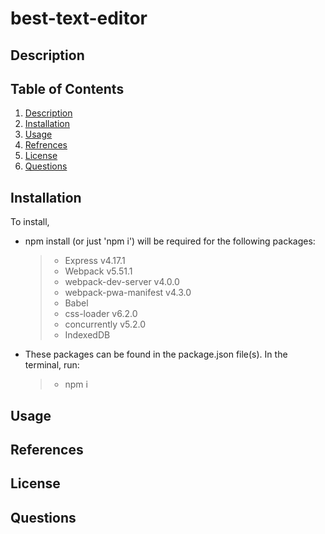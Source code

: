 # best-text-editor

## Description

## Table of Contents
1. [Description](#description)
2. [Installation](#installation)
3. [Usage](#usage)
4. [Refrences](#refrences)
5. [License](#license)
6. [Questions](#questions)

## Installation
To install, 
- npm install (or just 'npm i') will be required for the following packages:
    > - Express v4.17.1
    > - Webpack v5.51.1
    > - webpack-dev-server v4.0.0
    > - webpack-pwa-manifest v4.3.0
    > - Babel 
    > - css-loader v6.2.0
    > - concurrently v5.2.0
    > - IndexedDB 
- These packages can be found in the package.json file(s). In the terminal, run: 
    > - npm i


## Usage



## References

## License 

## Questions